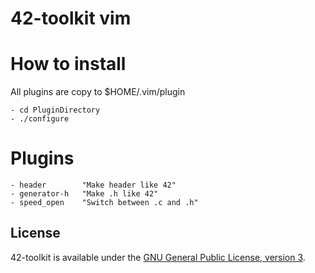 42-toolkit	vim
==========

# How to install

All plugins are copy to $HOME/.vim/plugin

    - cd PluginDirectory
    - ./configure

# Plugins

    - header		"Make header like 42"
    - generator-h	"Make .h like 42"
	- speed_open	"Switch between .c and .h"

## License

42-toolkit is available under the [GNU General Public License, version 3](LICENSE).
